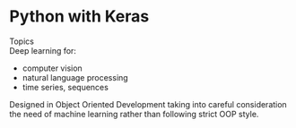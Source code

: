 # Python with Keras

Topics  
Deep learning for: 
 -  computer vision 
 -  natural language processing
 -  time series, sequences           
 
 Designed in Object Oriented Development taking into careful consideration 
 the need of machine learning rather than following strict OOP style.

